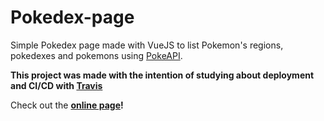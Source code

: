 # Pokedex-page

Simple Pokedex page made with VueJS to list Pokemon's regions, pokedexes and pokemons using [PokeAPI](https://pokeapi.co).

**This project was made with the intention of studying about deployment and CI/CD with [Travis](https://travis-ci.com)**

Check out the **[online page](https://matheus-rib.github.io/pokedex-page/#/)!**